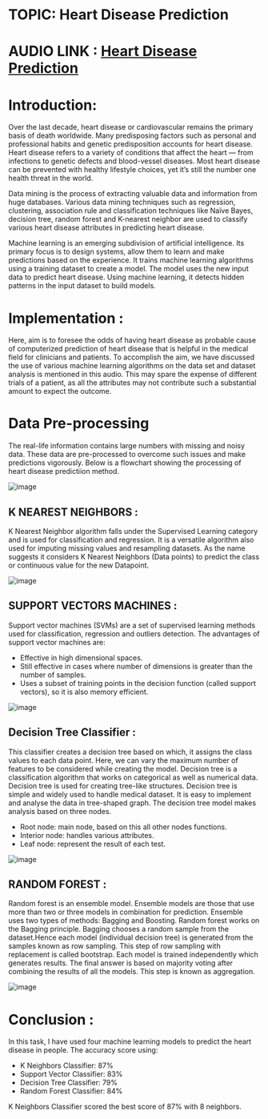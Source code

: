 # TOPIC: Heart Disease Prediction

# AUDIO LINK : [Heart Disease Prediction](https://drive.google.com/file/d/1oXkwf2pQhQJZv8770wrv-nxpSR4YjVr1/view?usp=sharing)

# Introduction:

Over the last decade, heart disease or cardiovascular remains the primary basis of death worldwide. Many predisposing factors such as personal and professional habits and genetic predisposition accounts for heart disease. Heart disease refers to a variety of conditions that affect the heart — from infections to genetic defects and blood-vessel diseases. Most heart disease can be prevented with healthy lifestyle choices, yet it’s still the number one health threat in the world.

Data mining is the process of extracting valuable data and information from huge databases. Various data mining techniques such as regression, clustering, association rule and classification techniques like Naïve Bayes, decision tree, random forest and K-nearest neighbor are used to classify various heart disease attributes in predicting heart disease.

Machine learning is an emerging subdivision of artificial intelligence. Its primary focus is to design systems, allow them to learn and make predictions based on the experience. It trains machine learning algorithms using a training dataset to create a model. The model uses the new input data to predict heart disease. Using machine learning, it detects hidden patterns in the input dataset to build models.

# Implementation :

Here, aim is to foresee the odds of having heart disease as probable cause of computerized prediction of heart disease that is helpful in the medical field for clinicians and patients. To accomplish the aim, we have discussed the use of various machine learning algorithms on the data set and dataset analysis is mentioned in this audio. This may spare the expense of different trials of a patient, as all the attributes may not contribute such a substantial amount to expect the outcome.

# Data Pre-processing
The real-life information contains large numbers with missing and noisy data. These data are pre-processed to overcome such issues and make predictions vigorously. Below is a flowchart showing the processing of heart disease predictiion method.

![image](https://user-images.githubusercontent.com/75624735/143441339-066f9ca3-5e01-40c2-9683-d9994ff402fd.png)

## K NEAREST NEIGHBORS :
K Nearest Neighbor algorithm falls under the Supervised Learning category and is used for classification and regression. It is a versatile algorithm also used for imputing missing values and resampling datasets. As the name suggests it considers K Nearest Neighbors (Data points) to predict the class or continuous value for the new Datapoint.

![image](https://user-images.githubusercontent.com/75624735/143442405-6ef73c52-edfa-43e4-9a89-3f862c18a007.png)

## SUPPORT VECTORS MACHINES :
Support vector machines (SVMs) are a set of supervised learning methods used for classification, regression and outliers detection.
The advantages of support vector machines are:

- Effective in high dimensional spaces.
- Still effective in cases where number of dimensions is greater than the number of samples.
- Uses a subset of training points in the decision function (called support vectors), so it is also memory efficient.

![image](https://user-images.githubusercontent.com/75624735/143442478-43072a67-3a99-412d-b839-d2ec4fa36881.png)

## Decision Tree Classifier :
This classifier creates a decision tree based on which, it assigns the class values to each data point. Here, we can vary the maximum number of features to be considered while creating the model. Decision tree is a classification algorithm that works on categorical as well as numerical data. Decision tree is used for creating tree-like structures. Decision tree is simple and widely used to handle medical dataset. It is easy to implement and analyse the data in tree-shaped graph. The decision tree model makes analysis based on three nodes.

- Root node: main node, based on this all other nodes functions.
- Interior node: handles various attributes.
- Leaf node: represent the result of each test.

![image](https://user-images.githubusercontent.com/75624735/143443219-5daeb410-654d-4297-83ca-e5208a54e728.png)

## RANDOM FOREST :
Random forest is an ensemble model. Ensemble models are those that use more than two or three models in combination for prediction. Ensemble uses two types of methods: Bagging and Boosting. Random forest works on the Bagging principle. Bagging chooses a random sample from the dataset.Hence each model (individual decision tree) is generated from the samples known as row sampling. This step of row sampling with replacement is called bootstrap. Each model is trained independently which generates results. The final answer is based on majority voting after combining the results of all the models. This step is known as aggregation.

![image](https://user-images.githubusercontent.com/75624735/143443300-f0d4e3d6-c0ce-4aac-938a-2f1fb40ca57a.png)

# Conclusion :
In this task, I have used four machine learning models to predict the heart disease in people.
The accuracy score using:

- K Neighbors Classifier: 87%
- Support Vector Classifier: 83%
- Decision Tree Classifier: 79%
- Random Forest Classifier: 84%

K Neighbors Classifier scored the best score of 87% with 8 neighbors.

